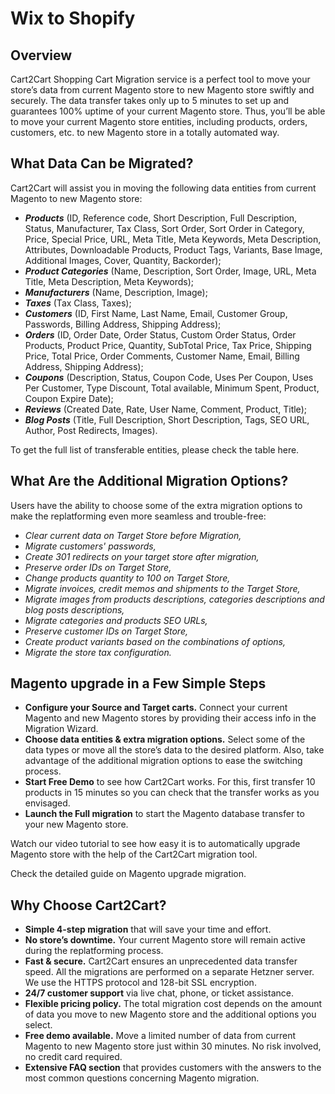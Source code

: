 # Wix to Shopify 
## Overview
Cart2Cart Shopping Cart Migration service is a perfect tool to move your store’s data from current Magento store to new Magento store swiftly and securely. The data transfer takes only up to 5 minutes to set up and guarantees 100% uptime of your current Magento store. Thus, you’ll be able to move your current Magento store entities, including products, orders, customers, etc. to new Magento store in a totally automated way.
## What Data Can be Migrated?
Cart2Cart will assist you in moving the following data entities from current Magento to new Magento store:
* **_Products_** (ID, Reference code, Short Description, Full Description, Status, Manufacturer, Tax Class, Sort Order, Sort Order in Category, Price, Special Price, URL, Meta Title, Meta Keywords, Meta Description, Attributes, Downloadable Products, Product Tags, Variants, Base Image, Additional Images, Cover, Quantity, Backorder);
* **_Product Categories_** (Name, Description, Sort Order, Image, URL, Meta Title, Meta Description, Meta Keywords);
* **_Manufacturers_** (Name, Description, Image);
* **_Taxes_** (Tax Class, Taxes);
* **_Customers_** (ID, First Name, Last Name, Email, Customer Group, Passwords, Billing Address, Shipping Address);
* **_Orders_** (ID, Order Date, Order Status, Custom Order Status, Order Products, Product Price, Quantity, SubTotal Price, Tax Price, Shipping Price, Total Price, Order Comments, Customer Name, Email, Billing Address, Shipping Address);
* **_Coupons_** (Description, Status, Coupon Code, Uses Per Coupon, Uses Per Customer, Type Discount, Total available, Minimum Spent, Product, Coupon Expire Date);
* **_Reviews_** (Created Date, Rate, User Name, Comment, Product, Title);
* **_Blog Posts_** (Title, Full Description, Short Description, Tags, SEO URL, Author, Post Redirects, Images).

To get the full list of transferable entities, please check the table here.
## What Are the Additional Migration Options?
Users have the ability to choose some of the extra migration options to make the replatforming even more seamless and trouble-free:
* _Clear current data on Target Store before Migration,_
* _Migrate customers' passwords,_
* _Create 301 redirects on your target store after migration,_
* _Preserve order IDs on Target Store,_
* _Change products quantity to 100 on Target Store,_
* _Migrate invoices, credit memos and shipments to the Target Store,_
* _Migrate images from products descriptions, categories descriptions and blog posts descriptions,_
* _Migrate categories and products SEO URLs,_
* _Preserve customer IDs on Target Store,_
* _Create product variants based on the combinations of options,_
* _Migrate the store tax configuration._

## Magento upgrade in a Few Simple Steps
* **Configure your Source and Target carts.** Connect your current Magento and new Magento stores by providing their access info in the Migration Wizard.
* **Choose data entities & extra migration options.** Select some of the data types or move all the store’s data to the desired platform. Also, take advantage of the additional migration options to ease the switching process.
* **Start Free Demo** to see how Cart2Cart works. For this, first transfer 10 products in 15 minutes so you can check that the transfer works as you envisaged.  
* **Launch the Full migration** to start the Magento database transfer to your new Magento store.

Watch our video tutorial to see how easy it is to automatically upgrade Magento store with the help of the Cart2Cart migration tool.

Check the detailed guide on Magento upgrade migration.

## Why Choose Cart2Cart?
* **Simple 4-step migration** that will save your time and effort.
* **No store’s downtime.** Your current Magento store will remain active during the replatforming process.
* **Fast & secure.** Cart2Cart ensures an unprecedented data transfer speed. All the migrations are performed on a separate Hetzner server. We use the HTTPS protocol and 128-bit SSL encryption.
* **24/7 customer support** via live chat, phone, or ticket assistance.
* **Flexible pricing policy.** The total migration cost depends on the amount of data you move to new Magento store and the additional options you select.
* **Free demo available.** Move a limited number of data from current Magento to new Magento store just within 30 minutes. No risk involved, no credit card required.
* **Extensive FAQ section** that provides customers with the answers to the most common questions concerning Magento migration.
